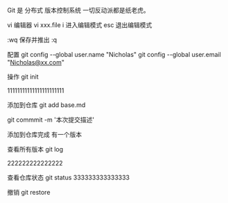Git 是 分布式 版本控制系统
一切反动派都是纸老虎。

vi 编辑器
vi xxx.file
i 进入编辑模式
esc 退出编辑模式

:wq 保存并推出 :q

配置
git config --global user.name "Nicholas"
git config --global user.email "Nicholas@xx.com"

操作
git init

11111111111111111111111


添加到仓库
git add base.md

git commmit -m '本次提交描述'

添加到仓库完成 有一个版本

查看所有版本
git log

222222222222222

查看仓库状态
git status
333333333333333

撤销
git restore
